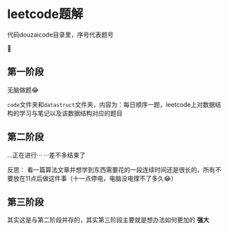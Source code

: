# leetcode题解

代码douzaicode目录里，序号代表题号

🤭

## 第一阶段

无脑做题😂

`code`文件夹和`datastruct`文件夹，内容为：每日顺序一题，leetcode上对数据结构的学习与笔记以及该数据结构对应的题目

## 第二阶段

...正在进行···  ···差不多结束了

反思： 看一篇算法文章并想学到东西需要花的一段连续时间还是很长的，所有不要放在11点后做这件事（十一点停电，电脑没电撑不了多久😂）

## 第三阶段

其实这是与第二阶段并存的，其实第三阶段主要就是想办法如何更加的 **强大**



